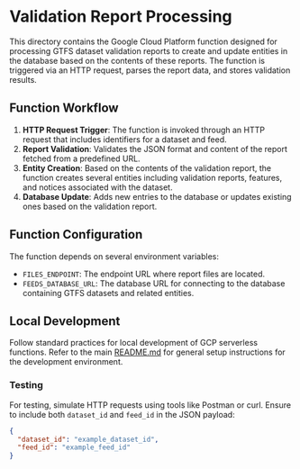 # Validation Report Processing
This directory contains the Google Cloud Platform function designed for processing GTFS dataset validation reports to create and update entities in the database based on the contents of these reports. The function is triggered via an HTTP request, parses the report data, and stores validation results.

## Function Workflow
1. **HTTP Request Trigger**: The function is invoked through an HTTP request that includes identifiers for a dataset and feed.
2. **Report Validation**: Validates the JSON format and content of the report fetched from a predefined URL.
3. **Entity Creation**: Based on the contents of the validation report, the function creates several entities including validation reports, features, and notices associated with the dataset.
4. **Database Update**: Adds new entries to the database or updates existing ones based on the validation report.

## Function Configuration
The function depends on several environment variables:
- `FILES_ENDPOINT`: The endpoint URL where report files are located.
- `FEEDS_DATABASE_URL`: The database URL for connecting to the database containing GTFS datasets and related entities.

## Local Development
Follow standard practices for local development of GCP serverless functions. Refer to the main [README.md](../README.md) for general setup instructions for the development environment.

### Testing
For testing, simulate HTTP requests using tools like Postman or curl. Ensure to include both `dataset_id` and `feed_id` in the JSON payload:
```json
{
  "dataset_id": "example_dataset_id",
  "feed_id": "example_feed_id"
}
```
